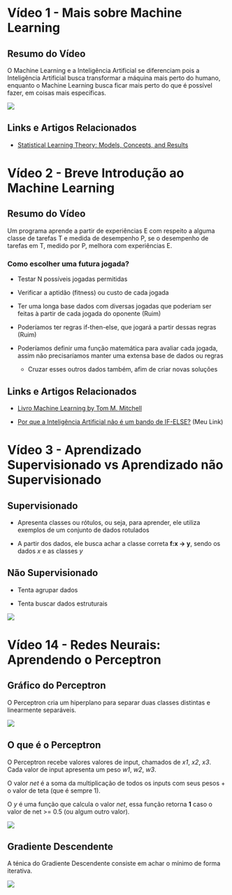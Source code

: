 # **Vídeo 1 - Mais sobre Machine Learning**

## Resumo do Vídeo

O Machine Learning e a Inteligência Artificial se diferenciam pois a Inteligência Artificial busca transformar a máquina mais perto do humano, enquanto o Machine Learning busca ficar mais perto do que é possível fazer, em coisas mais específicas.

<img src="https://miro.medium.com/max/1934/1*SkpowKNy98lv-cTLhTXafw.png">

## Links e Artigos Relacionados
- <a href="https://arxiv.org/abs/0810.4752">Statistical Learning Theory: Models, Concepts, and Results</a>

# **Vídeo 2 - Breve Introdução ao Machine Learning**

## Resumo do Vídeo

Um programa aprende a partir de experiências E com respeito a alguma classe de tarefas T e medida de desempenho P, se o desempenho de tarefas em T, medido por P, melhora com experiências E.

### Como escolher uma futura jogada?

- Testar N possíveis jogadas permitidas

- Verificar a aptidão (fitness) ou custo de cada jogada

- Ter uma longa base dados com diversas jogadas que poderiam ser feitas à partir de cada jogada do oponente (Ruim)

- Poderíamos ter regras if-then-else, que jogará a partir dessas regras (Ruim)

- Poderíamos definir uma função matemática para avaliar cada jogada, assim não precisaríamos manter uma extensa base de dados ou regras
  - Cruzar esses outros dados também, afim de criar novas soluções

## Links e Artigos Relacionados
- <a href="http://profsite.um.ac.ir/~monsefi/machine-learning/pdf/Machine-Learning-Tom-Mitchell.pdf">Livro Machine Learning by Tom M. Mitchell</a>

- <a href="https://www.youtube.com/watch?v=F0Iby7KCXls">Por que a Inteligência Artificial não é um bando de IF-ELSE?</a> (Meu Link)

# **Vídeo 3 - Aprendizado Supervisionado vs Aprendizado não Supervisionado**

## Supervisionado

- Apresenta classes ou rótulos, ou seja, para aprender, ele utiliza exemplos de um conjunto de dados rotulados

- A partir dos dados, ele busca achar a classe correta **f:x -> y**, sendo os dados *x* e as classes *y*

## Não Supervisionado

- Tenta agrupar dados

- Tenta buscar dados estruturais

<img src="https://s3.amazonaws.com/cloudxlab/static/images/pl/ml/unsup.png">

# **Vídeo 14 - Redes Neurais: Aprendendo o Perceptron**

## Gráfico do Perceptron

O Perceptron cria um hiperplano para separar duas classes distintas e linearmente separáveis.

<img src="https://miro.medium.com/max/1200/1*GR7j6Z6HYYrwcWb6PGkqOQ.png">

## O que é o Perceptron

O Perceptron recebe valores valores de input, chamados de *x1*, *x2*, *x3*. Cada valor de input apresenta um peso *w1*, *w2*, *w3*. 

O valor *net* é a soma da multiplicação de todos os inputs com seus pesos + o valor de teta (que é sempre 1).

O *y* é uma função que calcula o valor *net*, essa função retorna **1** caso o valor de net >= 0.5 (ou algum outro valor).

<img src="https://miro.medium.com/max/3354/1*7pwA1DjBw6JDkwZQecUNiw.png">

## Gradiente Descendente

A ténica do Gradiente Descendente consiste em achar o mínimo de forma iterativa.

<img src="https://upload.wikimedia.org/wikipedia/commons/thumb/f/ff/Gradient_descent.svg/350px-Gradient_descent.svg.png">